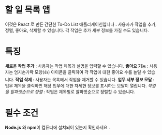 # 할 일 목록 앱
이것은 React 로 만든 간단한 To-Do List 애플리케이션입니다 .
사용자가 작업을 추가, 정렬, 좋아요, 삭제할 수 있습니다. 각 작업은 추가 세부 정보를 가질 수도 있습니다.


# 특징
**새로운 작업 추가** : 사용자는 작업 제목과 설명을 입력할 수 있습니다.
**좋아요 기능** : 사용자는 엄지손가락 모양(👍) 아이콘을 클릭하여 각 작업에 대한 좋아요 수를 늘릴 수 있습니다.
**작업 삭제** : 사용자는 목록에서 작업을 제거할 수 있습니다.
**업무 세부 정보 모달** : 업무 제목을 클릭하면 해당 업무에 대한 자세한 정보를 표시하는 모달이 열립니다.
*작업을 알파벳순으로 정렬* : 작업은 제목별로 알파벳순으로 정렬할 수 있습니다.


# 필수 조건
**Node.js** 와 **npm**이 컴퓨터에 설치되어 있는지 확인하세요 .